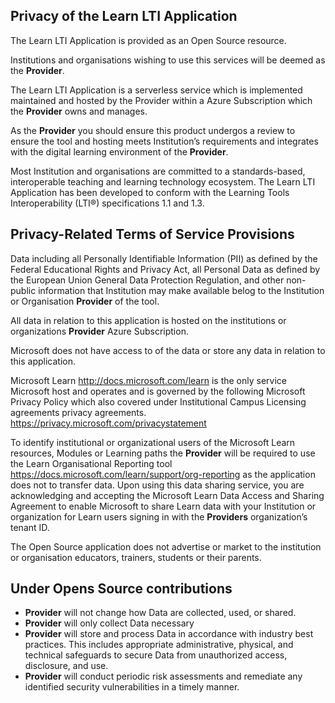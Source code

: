 ## Privacy of the Learn LTI Application 
 
The Learn LTI Application is provided as an Open Source resource. 

Institutions and organisations wishing to use this services will be deemed as the **Provider**.

The Learn LTI Application is a serverless service which is implemented maintained and hosted by the Provider within a Azure Subscription which the **Provider** owns and manages. 

As the **Provider** you should ensure this product undergos a review to ensure the tool and hosting meets Institution’s requirements and integrates with the digital learning environment of the **Provider**. 

Most Institution and organisations are committed to a standards-based, interoperable teaching and learning technology ecosystem. The Learn LTI Application has been developed to conform with the Learning Tools Interoperability (LTI®) specifications 1.1 and 1.3. 

## Privacy-Related Terms of Service Provisions 

Data including all Personally Identifiable Information (PII) as defined by the Federal Educational Rights and Privacy Act, all Personal Data as defined by the European Union General Data Protection Regulation, and other non-public information that Institution may make available belog to the Institution or Organisation **Provider** of the tool. 

All data in relation to this application is hosted on the institutions or organizations **Provider** Azure Subscription. 

Microsoft does not have access to of the data or store any data in relation to this application. 

Microsoft Learn http://docs.microsoft.com/learn is the only service Microsoft host and operates and is governed by the following Microsoft Privacy Policy which also covered under Institutional Campus Licensing agreements privacy agreements. https://privacy.microsoft.com/privacystatement

To identify institutional or organizational users of the Microsoft Learn resources, Modules or Learning paths the **Provider** will be required to use the Learn Organisational Reporting tool https://docs.microsoft.com/learn/support/org-reporting as the application does not to transfer data. Upon using this data sharing service, you are acknowledging and accepting the Microsoft Learn Data Access and Sharing Agreement to enable Microsoft to share Learn data with your Institution or organization for Learn users signing in with the **Providers** organization’s tenant ID.

The Open Source application does not advertise or market to the institution or organisation educators, trainers, students or their parents. 

## Under Opens Source contributions 

- **Provider** will not change how Data are collected, used, or shared.
- **Provider** will only collect Data necessary 
- **Provider** will store and process Data in accordance with industry best practices. This includes 
appropriate administrative, physical, and technical safeguards to secure Data from unauthorized access, 
disclosure, and use. 
- **Provider** will conduct periodic risk assessments and remediate any identified 
security vulnerabilities in a timely manner. 
